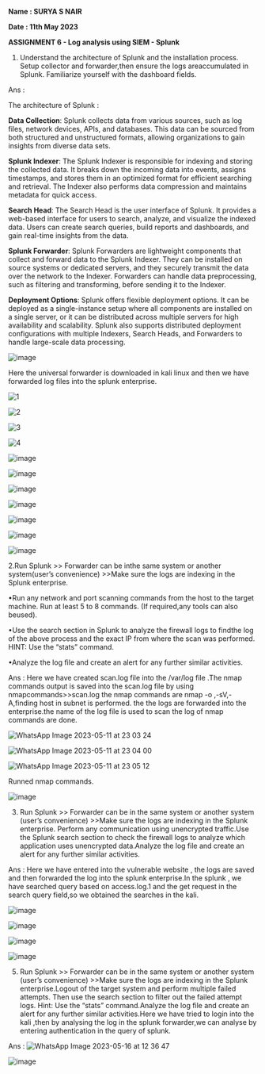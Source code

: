 **Name : SURYA S NAIR**

**Date : 11th May 2023**

**ASSIGNMENT 6 - Log analysis using SIEM - Splunk**

1. Understand the architecture of Splunk and the installation process. Setup collector and forwarder,then ensure the logs areaccumulated in Splunk. Familiarize yourself with the dashboard fields.

Ans :

The architecture of Splunk :

**Data Collection**: Splunk collects data from various sources, such as log files, network devices, APIs, and databases. This data can be sourced from both structured and unstructured formats, allowing organizations to gain insights from diverse data sets.

**Splunk Indexer**: The Splunk Indexer is responsible for indexing and storing the collected data. It breaks down the incoming data into events, assigns timestamps, and stores them in an optimized format for efficient searching and retrieval. The Indexer also performs data compression and maintains metadata for quick access.

**Search Head**: The Search Head is the user interface of Splunk. It provides a web-based interface for users to search, analyze, and visualize the indexed data. Users can create search queries, build reports and dashboards, and gain real-time insights from the data.

**Splunk Forwarder**: Splunk Forwarders are lightweight components that collect and forward data to the Splunk Indexer. They can be installed on source systems or dedicated servers, and they securely transmit the data over the network to the Indexer. Forwarders can handle data preprocessing, such as filtering and transforming, before sending it to the Indexer.

**Deployment Options**: Splunk offers flexible deployment options. It can be deployed as a single-instance setup where all components are installed on a single server, or it can be distributed across multiple servers for high availability and scalability. Splunk also supports distributed deployment configurations with multiple Indexers, Search Heads, and Forwarders to handle large-scale data processing.

![image](https://github.com/SURYASNAIR1/Cybersecurity-/assets/123303806/ab6fccd1-4984-474c-bf92-2ba8e260d978)

Here the universal forwarder is downloaded in kali linux and then we have forwarded log files into the splunk enterprise.

![1](https://github.com/SURYASNAIR1/Cybersecurity-/assets/123303806/f6e58e07-a8d7-4e79-87d7-ce936260c7c9)

![2](https://github.com/SURYASNAIR1/Cybersecurity-/assets/123303806/f661bbce-3c0e-4f69-bf93-26094b32f4ce)

![3](https://github.com/SURYASNAIR1/Cybersecurity-/assets/123303806/1fc29bc4-d1d2-4eaa-beb7-4b49d4f424a8)

![4](https://github.com/SURYASNAIR1/Cybersecurity-/assets/123303806/8a2a8d5e-2c1a-4e39-9c9a-443a52dbf5b7)

![image](https://github.com/SURYASNAIR1/Cybersecurity-/assets/123303806/d844e5a9-961e-407d-9066-432cd6b03ef3)

![image](https://github.com/SURYASNAIR1/Cybersecurity-/assets/123303806/46452f1a-ef55-4657-bd69-b097dad8a4b5)

![image](https://github.com/SURYASNAIR1/Cybersecurity-/assets/123303806/bedb58a4-0bd3-459d-9a82-862e583fbb8a)

![image](https://github.com/SURYASNAIR1/Cybersecurity-/assets/123303806/1ddc5336-59dd-4734-a7f2-c16ee8f2ad11)

![image](https://github.com/SURYASNAIR1/Cybersecurity-/assets/123303806/f5c3fea5-2953-4b98-85d5-d6b1273fe930)

![image](https://github.com/SURYASNAIR1/Cybersecurity-/assets/123303806/be8e1810-66f6-42e0-948f-6c65a3165f6d)

![image](https://github.com/SURYASNAIR1/Cybersecurity-/assets/123303806/0ee971ec-f5bd-4631-b628-2beb2a288e46)

2.Run Splunk >> Forwarder can be inthe same system or another system(user’s convenience) >>Make sure the logs are indexing in the Splunk enterprise.

•Run any network and port scanning commands from the host to the target machine. Run at least 5 to 8 commands. (If required,any tools can also beused).

•Use the search section in Splunk to analyze the firewall logs to findthe log of the above process and the exact IP from where the scan was performed. HINT: Use the “stats” command.

•Analyze the log file and create an alert for any further similar activities.

Ans : Here we have created scan.log file into the /var/log file .The nmap commands output is saved into the scan.log file by using nmapcommands>>scan.log the nmap commands are nmap -o ,-sV,-A,finding host in subnet is performed. the the logs are forwarded into the enterprise.the name of the log file is used to scan the log of nmap commands are done.

![WhatsApp Image 2023-05-11 at 23 03 24](https://github.com/SURYASNAIR1/Cybersecurity-/assets/123303806/b893ab35-a5dc-4b49-8e86-033fbfae9f28)

![WhatsApp Image 2023-05-11 at 23 04 00](https://github.com/SURYASNAIR1/Cybersecurity-/assets/123303806/b21f2ada-97e0-4a44-b1ba-11ab21b2f97a)

![WhatsApp Image 2023-05-11 at 23 05 12](https://github.com/SURYASNAIR1/Cybersecurity-/assets/123303806/ea4a04a1-74bf-4a4b-9172-706ea0b69e3d)

Runned nmap commands.

![image](https://github.com/SURYASNAIR1/Cybersecurity-/assets/123303806/ad427adf-7b6f-4963-92ed-4952cefc0788)

3. Run Splunk >> Forwarder can be in the same system or another system (user’s convenience) >>Make sure the logs are indexing in the Splunk enterprise. Perform any communication using unencrypted traffic.Use the Splunk search section to check the firewall logs to analyze which application uses unencrypted data.Analyze the log file and create an alert for any further similar activities.

Ans :
Here we have entered into the vulnerable website , the logs are saved and then forwarded the log into the splunk enterprise.In the splunk , we have searched query based on access.log.1 and the get request in the search query field,so we obtained the searches in the kali.

![image](https://github.com/SURYASNAIR1/Cybersecurity-/assets/123303806/b709cf66-3b7b-4981-92a1-17735722ab68)

![image](https://github.com/SURYASNAIR1/Cybersecurity-/assets/123303806/5432238d-e93a-4726-86c3-712052667ad8)

![image](https://github.com/SURYASNAIR1/Cybersecurity-/assets/123303806/a6df9f68-c2c2-40ef-8bd9-638bc56f9034)

![image](https://github.com/SURYASNAIR1/Cybersecurity-/assets/123303806/27763e48-7c8b-4fe0-8684-9a298000b838)

5. Run Splunk >> Forwarder can be in the same system or another system (user’s convenience) >>Make sure the logs are indexing in the Splunk enterprise.Logout of the target system and perform multiple failed attempts. Then use the search section to filter out the failed attempt logs. Hint: Use the “stats” command.Analyze the log file and create an alert for any further similar activities.Here we have tried to login into the kali ,then by analysing the log in the splunk forwarder,we can analyse by entering authentication in the query of splunk.

Ans :
![WhatsApp Image 2023-05-16 at 12 36 47](https://github.com/SURYASNAIR1/Cybersecurity-/assets/123303806/44dbb80c-7a3d-47f6-9320-a755989d9873)

![image](https://github.com/SURYASNAIR1/Cybersecurity-/assets/123303806/1b964cee-48a2-4447-bdf5-9c69047ef920)



